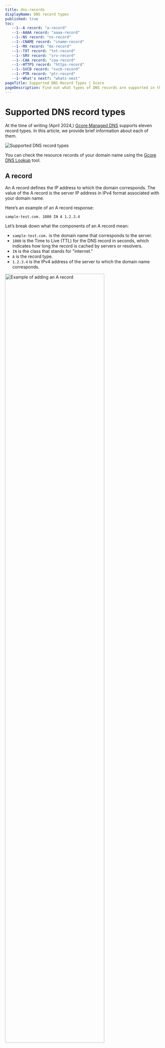 ```yaml
---
title: dns-records
displayName: DNS record types
published: true
toc:
   --1--A record: "a-record"
   --1--AAAA record: "aaaa-record"
   --1--NS record: "ns-record"
   --1--CNAME record: "cname-record"
   --1--MX record: "mx-record"
   --1--TXT record: "txt-record"
   --1--SRV record: "srv-record"
   --1--CAA record: "caa-record"
   --1--HTTPS record: "https-record"
   --1--SVCB record: "svcb-record"
   --1--PTR record: "ptr-record"  
   --1--What's next?: "whats-next"
pageTitle: Supported DNS Record Types | Gcore
pageDescription: Find out what types of DNS records are supported in the Gcore interface.
---
```

# Supported DNS record types

At the time of writing (April 2024,) <a href="https://gcore.com/dns" target="_blank">Gcore Managed DNS</a> supports eleven record types. In this article, we provide brief information about each of them.

<img src="https://assets.gcore.pro/docs/dns/dns-records/supported-dns-record-types/dns-records-10.png" alt="Supported DNS record types">

You can check the resource records of your domain name using the <a href="https://gcore.com/dev-tools/dns-lookup" target="_blank">Gcore DNS Lookup</a> tool. 

## A record

An А record defines the IP address to which the domain corresponds. The value of the A record is the server IP address in IPv4 format associated with your domain name. 

Here’s an example of an A record response:

```
sample-test.com. 1800 IN A 1.2.3.4
```

Let’s break down what the components of an A record mean:

- `sample-test.com.` is the domain name that corresponds to the server.
- `1800` is the Time to Live (TTL) for the DNS record in seconds, which indicates how long the record is cached by servers or resolvers.
- `IN` is the class that stands for "internet."
- `A` is the record type.
- `1.2.3.4` is the IPv4 address of the server to which the domain name corresponds.

<img src="https://assets.gcore.pro/docs/dns/dns-records/supported-dns-record-types/dns-records-20.png" alt="Example of adding an A record" width="80%">

## AAAA record

An AAAA record defines the IP address to which the domain corresponds. The value of the AAAA record is the server IP address in IPv6 format that is associated with your domain name.

Here’s an example of an AAAA record response:

```
sample-test.com. 16015 IN AAAA 2606:2800:220:1:248:1893:25c8:1946
```

In this record, here is what each component means:

- `sample-test.com.` is the domain name that corresponds to the server.
- `16015` is the Time to Live (TTL) for the DNS record in seconds, which indicates how long the record is cached by servers or resolvers.
- `IN` is the class that stands for "internet."
- `AAAA` is the record type.
- `2606:2800:220:1:248:1893:25c8:1946` is the IPv6 address of the server to which the domain name corresponds.

<img src="https://assets.gcore.pro/docs/dns/dns-records/supported-dns-record-types/dns-records-30.png" alt="Example of adding an AAAA record" width="80%">

## NS record

An NS record defines the name of the authoritative name servers (primary and secondary are mandatory) to which you delegate your domain zone (where your zone is hosted). <a href="https://gcore.com/dns" target="_blank">Gcore Managed DNS</a> provides the following name servers for your domains: *ns1.gcorelabs.net* and *ns2.gcdn.services*.  

Example of NS records response:

```
sample-test.com. 1869 IN NS a.iana-servers.net
sample-test.com. 1869 IN NS b.iana-servers.net
```

In these examples:

- `sample-test.com.` is the domain name that delegates to the name servers.
- `1869` is the Time to Live (TTL) for the DNS record in seconds, which indicates how long the record is cached by servers or resolvers.
- `IN` is the class that stands for "internet."
- `NS` is the record type.
- `a.iana-servers.net` and `b.iana-servers.net` are the authoritative name servers that contain information about the domain zone, and all added DNS records.

<img src="https://assets.gcore.pro/docs/dns/dns-records/supported-dns-record-types/dns-records-40.png" alt="Example of adding an NS record" width="80%">

## CNAME record

A CNAME (canonical name) record redirects from the domain name it’s associated with to another domain name. They effectively create an alias, allowing one domain name to repeat the configuration of another. When the resolver receives CNAME as an answer, it makes another request, or potentially a chain of requests. Make sure your configuration does not result in a loop.

Here’s an example of a CNAME record response:

```
www.sample-test.com. 3600 IN CNAME sample-test.com.
```

For CNAME, here’s what each part of the record means:

- `www.sample-test.com.` is the domain name that inherits all records from another domain.
- `3600` is the Time to Live (TTL) for the DNS record in seconds, which indicates how long the record is cached by servers or resolvers.
- `IN` is the class that stands for "internet."
- `CNAME` is the record type.
- `sample-test.com.` is the target domain name whose records are inherited by the domain `www.sample-test.com`.

<img src="https://assets.gcore.pro/docs/dns/dns-records/supported-dns-record-types/dns-records-50.png" alt="Example of adding an CNAME record" width="80%">

## MX record

An <a href="https://gcore.com/learning/dns-mx-record-explained/" target="_blank">MX record</a> defines the server that receives mail for the domain. 

Here’s an example of an MX record response:

```
sample-test.com. 3600 IN MX 10 mail.sample-test.com.
```

In the case of an MX record, here’s what each part means:

- `sample-test.com.` is the domain name for which the MX record is created.
- `3600` is the Time to Live (TTL) for the DNS record in seconds, which indicates how long the record is cached by servers or resolvers.
- `IN` is the class that stands for "internet."
- `MX` is the record type.
- `10` is the priority of the mail server. If several servers are assigned for the domain, the server with the lowest priority will be the first to be contacted for mail delivery.
- `mail.sample-test.com.` is the target host or the mail server which handles mail for `sample-test.com.`

<img src="https://assets.gcore.pro/docs/dns/dns-records/supported-dns-record-types/dns-records-60.png" alt="Example of adding an MX record" width="80%">

## TXT record

A TXT record provides additional textual information about the domain. For example, you can use a TXT record to specify Sender Policy Framework (SPF) rules determining which mail servers are authorized to send emails to your domain.

Here’s an example of a TXT record response:

```
sample-test.com. 15155 IN TXT "v=spf1 -all"
```

In this case:

- `sample-test.com.` is the domain for which the SPF rules are set
- `15155` is the Time to Live (TTL) for the DNS record in seconds, which indicates how long the record is cached by servers or resolvers.
- `IN` is the class that stands for "internet."
- `TXT` is the record type.
- `"v=spf1 -all"` is the actual SPF rule. v=spf1 indicates the SPF version being used, and -all means that no IP addresses are authorized to send an email for the domain. Any email that claims to be from this domain should be considered spoofed and can be safely rejected or marked as spam.

<img src="https://assets.gcore.pro/docs/dns/dns-records/supported-dns-record-types/dns-records-70.png" alt="Example of adding a TXT record" width="80%">

## SRV record

An SRV record identifies the server that provides specific services for the domain. For example, it can indicate the server providing internet telephony service (ITSP) for your domain.

Example of an SRV record response:

```
_sip._tcp.sample-test.com. 3600 IN SRV 10 50 5060 sipserver.sample-test.com.
```

For SRV records:

- `_sip._tcp.sample-test.com.` is the name of the service and protocol used, as well as the domain that provides the service.
- `3600` is the Time to Live (TTL) for the DNS record in seconds, which indicates how long the record is cached by servers or resolvers.
- `IN` is the class that stands for "internet."
- `SRV` is the record type.
- `10` is the priority, with a smaller number having a higher priority.
- `50` is the weight used at equal priority for load balancing.
- `5060` is the port on which the service is provided.
- `sipserver.sample-test.com.` is the target host or server providing the service.

<img src="https://assets.gcore.pro/docs/dns/dns-records/supported-dns-record-types/dns-records-80.png" alt="Example of adding a SRV record" width="80%">

## CAA record

A CAA record specifies the certificate authorities (CAs) that are permitted to issue SSL/TLS certificates for the domain.

Here’s an example of a CAA record response:

```
sample-test.com. IN CAA 0 issue "letsencrypt.org"
```

In this instance:

- `sample-test.com.` is the domain for which the CAA record is set.
- `IN` is the class that stands for "internet."
- `CAA` is the record type.
- `0` is the flag value which can indicate specific policy restrictions for the record.
- `issue` is a tag that means that certificates can be issued by the specified certificate authority.
- `"letsencrypt.org"` is a value that points to a specific Certificate Authority. In this case, Let's Encrypt is the issuing CA for "example.com", and only this CA can issue the certificates for the domain.

<img src="https://assets.gcore.pro/docs/dns/dns-records/supported-dns-record-types/dns-records-90.png" alt="Example of adding a CAA record" width="80%">

## HTTPS record

An HTTPS record provides information and connection parameters for accessing a web service via HTTPS.

Here’s an example of an HTTPS record response:

```
sample-test.com.     	1800	IN	HTTPS	1 . alpn=h3,h3-29,h2 ipv4hint=1.2.3.4,9.8.7.6 ipv6hint=2001:db8:3333:4444:5555:6666:7777:8888,2001:db8:3333:4444:CCCC:DDDD:EEEE:FFFF
```

In this instance:

- `sample-test.com.` is the domain for which the HTTPS record is defined.
- `1800` is the Time to Live (TTL) for the DNS record in seconds, which indicates how long the record is cached by servers or resolvers.
- `IN` is the class that stands for "internet."
- `HTTPS` is the record type.
- `1` is the priority, i.e., the number in the queue.
- `.` stands for the host if it is the same as the domain name.
- `alpn=h3,h3-29,h2` specifies the application protocol versions.
- `ipv4hint=1.2.3.4,9.8.7.6` specifies IPv4 addresses.
- `ipv6hint=2001:db8:3333:4444:5555:6666:7777:8888,2001:db8:3333:4444:CCCC:DDDD:EEEE:FFFF` specifies IPv6 addresses.

<img src="https://assets.gcore.pro/docs/dns/dns-records/supported-dns-record-types/dns-records-100.png" alt="Example of adding an HTTPS record" width="80%">

## SVCB record

An SVCB record specifies the transport protocols supported by the service and any associated optional parameters. This includes, for example, HTTP/2 and HTTP/3 over QUIC, but the specification is general and not limited to HTTP.

Here’s an example of an SVCB record response:

```
sample-test.com. 7200 IN SVCB 1 . alpn=h3
```

In an SVCB record:

- `sample-test.com.` is the domain for which the SVCB record is set.
- `7200` is the Time to Live (TTL) for the DNS record in seconds, which indicates how long the record is cached by servers or resolvers.
- `IN` is the class that stands for "internet."
- `SVCB` is the record type.
- `1` is the record priority. The lower the number, the higher the priority. The value 0 is reserved for alias mode, and 1 or higher is for service mode.
- `.` is the TargetName. It's the domain name of the server providing the service. In this case, the “.” means the service is offered from the same domain as the one making the request, i.e., example.com.
- `alpn=h3` is a key-value pair from the SvcParamList. Here, alpn stands for "Application-Layer Protocol Negotiation" and h3 indicates support for HTTP/3.

<img src="https://assets.gcore.pro/docs/dns/dns-records/supported-dns-record-types/dns-records-110.png" alt="Example of adding an SVCB record" width="80%">

## PTR record

A PTR record maps an IP address to a domain or hostname. PTR records are primarily used for reverse DNS lookups and are necessary for certain applications, like some mail servers, that require sender domain verification.

<alert-element type="info" title="Info">

You can add a PTR record only if your zone is under the top-level domain (TLD) in-addr.arpa (for IPv4) or ip6.arpa (for IPv6). After creating a zone under these TLDs, you can create a PTR record in the UI.

</alert-element>

Here’s an example of a PTR record response:

```
123.0.0.67.in-addr.arpa. 3600 IN PTR sample-test.com.
```

In this case:

- `123.0.0.67.in-addr.arpa.` is the reverse DNS format of the IP address. It's written in the reverse order of the actual IP address, followed by in-addr.arpa for IPv4 addresses.
- `3600`  is the Time to Live (TTL) for the DNS record in seconds, which indicates how long the record is cached by servers or resolvers.
- `IN` is the class that stands for "internet."
- `PTR` is the record type.
- `sample-test.com.` is the hostname or domain to which the IP address resolves.

## What's next?

Add the record you want according to the guide: <a href="https://gcore.com/docs/dns/dns-records/manage-dns-records-non-advanced-interface-mode" target="_blank">Manage DNS records</a>

